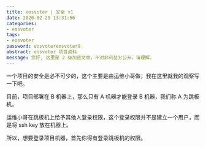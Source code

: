 ```yaml
---
title: eosvoter | 安全 v1 
date: 2020-02-29 13:31:56
categories:
- eosvoter
tags:
- eosvoter
password: eosvotereosvoter8
abstract: eosvoter 项目资料
message: 您好, 这里是 2 级加密文章，不对非利益方公开，请理解。
---
```

一个项目的安全是必不可少的，这个主要是由运维小哥做，我在这里就我的观察写一下吧。

<!-- more -->

目前，项目部署在 B 机器上，那么只有 A 机器才能登录 B 机器，我们称 A 为跳板机。

运维小哥在跳板机上给予其他人登录权限，这个登录权限并不是建立一个用户，而是将 ssh key 放在机器上。

所以，想要登录项目机器，首先你得有登录跳板机的权限。

